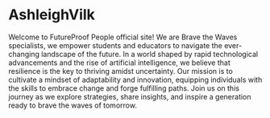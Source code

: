 # AshleighVilk
Welcome to FutureProof People official site! We are Brave the Waves specialists, we empower students and educators to navigate the ever-changing landscape of the future. In a world shaped by rapid technological advancements and the rise of artificial intelligence, we believe that resilience is the key to thriving amidst uncertainty. Our mission is to cultivate a mindset of adaptability and innovation, equipping individuals with the skills to embrace change and forge fulfilling paths. Join us on this journey as we explore strategies, share insights, and inspire a generation ready to brave the waves of tomorrow. 
